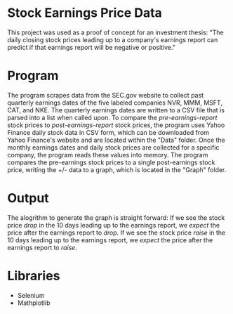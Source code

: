 # Stock Earnings Price Data 

This project was used as a proof of concept for an investment thesis: "The daily closing stock prices leading up to a company's earnings report can predict if that earnings report will be negative or positive."

# Program 

The program scrapes data from the SEC.gov website to collect past quarterly earnings dates of the five labeled companies NVR, MMM, MSFT, CAT, and NKE.  The quarterly earnings dates are written to a CSV file that is parsed into a list when called upon. To compare the *pre-earnings-report* stock prices to *post-earnings-report* stock prices, the program uses Yahoo Finance daily stock data in CSV form, which can be downloaded from Yahoo Finance's website and are located within the "Data" folder.  Once the monthly earnings dates and daily stock prices are collected for a specific company, the program reads these values into memory. The program compares the pre-earnings stock prices to a single post-earnings stock price, writing the +/- data to a graph, which is located in the "Graph" folder. 

# Output 

The alogrithm to generate the graph is straight forward: If we see the stock price *drop* in the 10 days leading up to the earnings report, we *expect* the price after the earnings report to *drop*. If we see the stock price *raise* in the 10 days leading up to the earnings report, we *expect* the price after the earnings report to *raise*. 

# Libraries 
- Selenium 
- Mathplotlib
